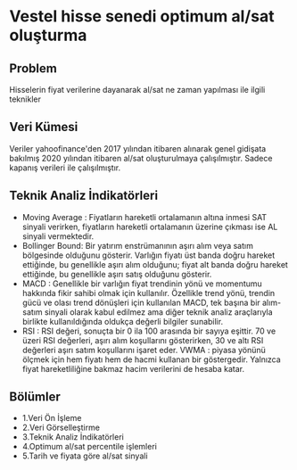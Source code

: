 # Vestel hisse senedi optimum al/sat oluşturma
## Problem
Hisselerin fiyat verilerine dayanarak al/sat ne zaman yapılması ile ilgili teknikler
## Veri Kümesi
Veriler yahoofinance'den 2017 yılından itibaren alınarak genel gidişata bakılmış 2020 yılından itibaren al/sat oluşturulmaya çalışılmıştır. Sadece kapanış verileri ile çalışılmıştır.
## Teknik Analiz İndikatörleri
- Moving Average : Fiyatların hareketli ortalamanın altına inmesi SAT sinyali verirken, fiyatların hareketli ortalamanın üzerine çıkması ise AL sinyali vermektedir.
- Bollinger Bound: Bir yatırım enstrümanının aşırı alım veya satım bölgesinde olduğunu gösterir. Varlığın fiyatı üst banda doğru hareket ettiğinde, bu genellikle aşırı alım olduğunu; fiyat alt banda doğru hareket ettiğinde, bu genellikle aşırı satış olduğunu gösterir. 
- MACD : Genellikle bir varlığın fiyat trendinin yönü ve momentumu hakkında fikir sahibi olmak için kullanılır. Özellikle trend yönü, trendin gücü ve olası trend dönüşleri için kullanılan MACD, tek başına bir alım-satım sinyali olarak kabul edilmez ama diğer teknik analiz araçlarıyla birlikte kullanıldığında oldukça değerli bilgiler sunabilir.
- RSI : RSI değeri, sonuçta bir 0 ila 100 arasında bir sayıya eşittir. 70 ve üzeri RSI değerleri, aşırı alım koşullarını gösterirken, 30 ve altı RSI değerleri aşırı satım koşullarını işaret eder.
VWMA : piyasa yönünü ölçmek için hem fiyatı hem de hacmi kullanan bir göstergedir. Yalnızca fiyat hareketliliğine bakmaz hacim verilerini de hesaba katar.
## Bölümler
- 1.Veri Ön İşleme
- 2.Veri Görselleştirme
- 3.Teknik Analiz İndikatörleri
- 4.Optimum al/sat percentile işlemleri
- 5.Tarih ve fiyata göre al/sat sinyali
